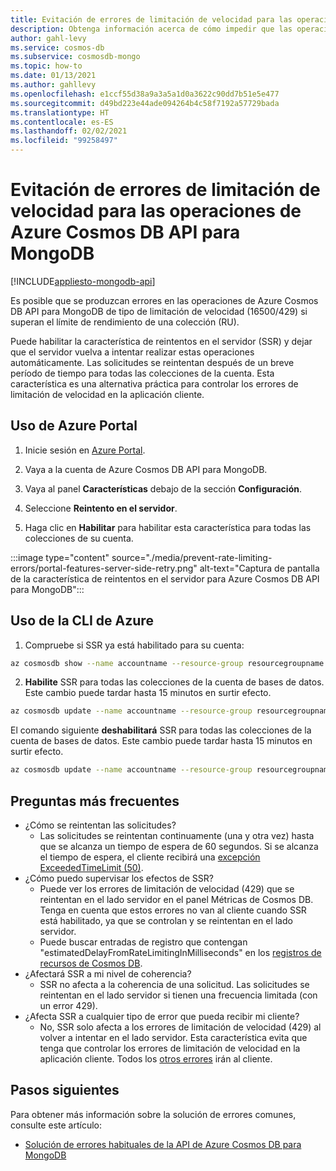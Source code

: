 ```yaml
---
title: Evitación de errores de limitación de velocidad para las operaciones de Azure Cosmos DB API para MongoDB
description: Obtenga información acerca de cómo impedir que las operaciones de Azure Cosmos DB API para MongoDB alcancen los errores de limitación de velocidad con la característica SSR (reintento en el servidor).
author: gahl-levy
ms.service: cosmos-db
ms.subservice: cosmosdb-mongo
ms.topic: how-to
ms.date: 01/13/2021
ms.author: gahllevy
ms.openlocfilehash: e1ccf55d38a9a3a5a1d0a3622c90dd7b51e5e477
ms.sourcegitcommit: d49bd223e44ade094264b4c58f7192a57729bada
ms.translationtype: HT
ms.contentlocale: es-ES
ms.lasthandoff: 02/02/2021
ms.locfileid: "99258497"
---
```

# <a name="prevent-rate-limiting-errors-for-azure-cosmos-db-api-for-mongodb-operations"></a>Evitación de errores de limitación de velocidad para las operaciones de Azure Cosmos DB API para MongoDB
[!INCLUDE[appliesto-mongodb-api](includes/appliesto-mongodb-api.md)]

Es posible que se produzcan errores en las operaciones de Azure Cosmos DB API para MongoDB de tipo de limitación de velocidad (16500/429) si superan el límite de rendimiento de una colección (RU). 

Puede habilitar la característica de reintentos en el servidor (SSR) y dejar que el servidor vuelva a intentar realizar estas operaciones automáticamente. Las solicitudes se reintentan después de un breve período de tiempo para todas las colecciones de la cuenta. Esta característica es una alternativa práctica para controlar los errores de limitación de velocidad en la aplicación cliente.

## <a name="use-the-azure-portal"></a>Uso de Azure Portal

1. Inicie sesión en [Azure Portal](https://portal.azure.com/).

1. Vaya a la cuenta de Azure Cosmos DB API para MongoDB.

1. Vaya al panel **Características** debajo de la sección **Configuración**.

1. Seleccione **Reintento en el servidor**.

1. Haga clic en **Habilitar** para habilitar esta característica para todas las colecciones de su cuenta.

:::image type="content" source="./media/prevent-rate-limiting-errors/portal-features-server-side-retry.png" alt-text="Captura de pantalla de la característica de reintentos en el servidor para Azure Cosmos DB API para MongoDB":::

## <a name="use-the-azure-cli"></a>Uso de la CLI de Azure

1. Compruebe si SSR ya está habilitado para su cuenta:
```bash
az cosmosdb show --name accountname --resource-group resourcegroupname
```
2. **Habilite** SSR para todas las colecciones de la cuenta de bases de datos. Este cambio puede tardar hasta 15 minutos en surtir efecto.
```bash
az cosmosdb update --name accountname --resource-group resourcegroupname --capabilities EnableMongo DisableRateLimitingResponses
```
El comando siguiente **deshabilitará** SSR para todas las colecciones de la cuenta de bases de datos. Este cambio puede tardar hasta 15 minutos en surtir efecto.
```bash
az cosmosdb update --name accountname --resource-group resourcegroupname --capabilities EnableMongo DisableRateLimitingResponses
```

## <a name="frequently-asked-questions"></a>Preguntas más frecuentes
* ¿Cómo se reintentan las solicitudes?
    * Las solicitudes se reintentan continuamente (una y otra vez) hasta que se alcanza un tiempo de espera de 60 segundos. Si se alcanza el tiempo de espera, el cliente recibirá una [excepción ExceededTimeLimit (50)](mongodb-troubleshoot.md).
*  ¿Cómo puedo supervisar los efectos de SSR?
    *  Puede ver los errores de limitación de velocidad (429) que se reintentan en el lado servidor en el panel Métricas de Cosmos DB. Tenga en cuenta que estos errores no van al cliente cuando SSR está habilitado, ya que se controlan y se reintentan en el lado servidor. 
    *  Puede buscar entradas de registro que contengan "estimatedDelayFromRateLimitingInMilliseconds" en los [registros de recursos de Cosmos DB](cosmosdb-monitor-resource-logs.md).
*  ¿Afectará SSR a mi nivel de coherencia?
    *  SSR no afecta a la coherencia de una solicitud. Las solicitudes se reintentan en el lado servidor si tienen una frecuencia limitada (con un error 429). 
*  ¿Afecta SSR a cualquier tipo de error que pueda recibir mi cliente?
    *  No, SSR solo afecta a los errores de limitación de velocidad (429) al volver a intentar en el lado servidor. Esta característica evita que tenga que controlar los errores de limitación de velocidad en la aplicación cliente. Todos los [otros errores](mongodb-troubleshoot.md) irán al cliente. 

## <a name="next-steps"></a>Pasos siguientes

Para obtener más información sobre la solución de errores comunes, consulte este artículo:

* [Solución de errores habituales de la API de Azure Cosmos DB para MongoDB](mongodb-troubleshoot.md)
